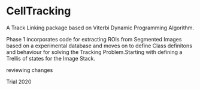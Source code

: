 # CellTracking
A Track Linking package based on Viterbi Dynamic Programming Algorithm.

Phase 1 incorporates code for extracting ROIs from Segmented Images based on a experimental database and moves on to define Class definitons and behaviour for solving the Tracking Problem.Starting with defining a Trellis of states for the Image Stack.
 
 
 reviewing changes
 
Trial 2020

